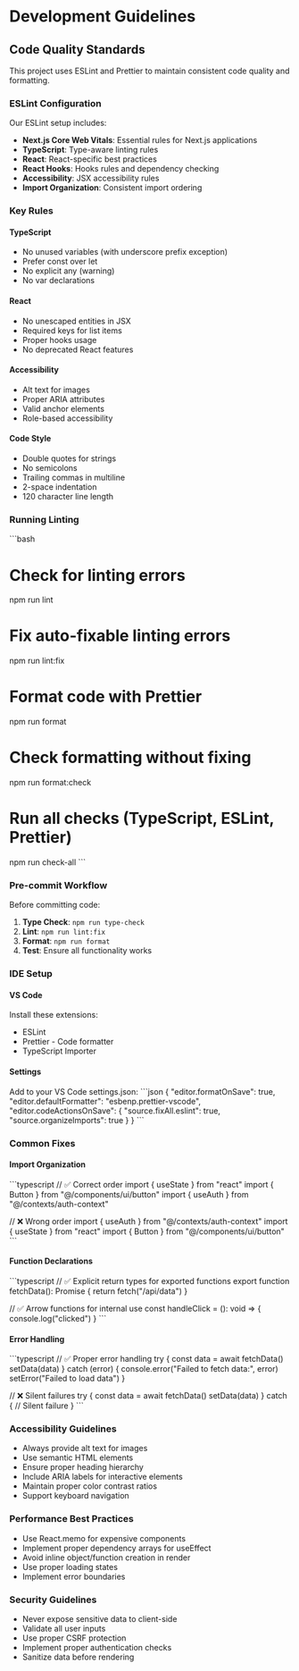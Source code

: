 # Development Guidelines

## Code Quality Standards

This project uses ESLint and Prettier to maintain consistent code quality and formatting.

### ESLint Configuration

Our ESLint setup includes:
- **Next.js Core Web Vitals**: Essential rules for Next.js applications
- **TypeScript**: Type-aware linting rules
- **React**: React-specific best practices
- **React Hooks**: Hooks rules and dependency checking
- **Accessibility**: JSX accessibility rules
- **Import Organization**: Consistent import ordering

### Key Rules

#### TypeScript
- No unused variables (with underscore prefix exception)
- Prefer const over let
- No explicit any (warning)
- No var declarations

#### React
- No unescaped entities in JSX
- Required keys for list items
- Proper hooks usage
- No deprecated React features

#### Accessibility
- Alt text for images
- Proper ARIA attributes
- Valid anchor elements
- Role-based accessibility

#### Code Style
- Double quotes for strings
- No semicolons
- Trailing commas in multiline
- 2-space indentation
- 120 character line length

### Running Linting

\`\`\`bash
# Check for linting errors
npm run lint

# Fix auto-fixable linting errors
npm run lint:fix

# Format code with Prettier
npm run format

# Check formatting without fixing
npm run format:check

# Run all checks (TypeScript, ESLint, Prettier)
npm run check-all
\`\`\`

### Pre-commit Workflow

Before committing code:

1. **Type Check**: `npm run type-check`
2. **Lint**: `npm run lint:fix`
3. **Format**: `npm run format`
4. **Test**: Ensure all functionality works

### IDE Setup

#### VS Code
Install these extensions:
- ESLint
- Prettier - Code formatter
- TypeScript Importer

#### Settings
Add to your VS Code settings.json:
\`\`\`json
{
  "editor.formatOnSave": true,
  "editor.defaultFormatter": "esbenp.prettier-vscode",
  "editor.codeActionsOnSave": {
    "source.fixAll.eslint": true,
    "source.organizeImports": true
  }
}
\`\`\`

### Common Fixes

#### Import Organization
\`\`\`typescript
// ✅ Correct order
import { useState } from "react"
import { Button } from "@/components/ui/button"
import { useAuth } from "@/contexts/auth-context"

// ❌ Wrong order
import { useAuth } from "@/contexts/auth-context"
import { useState } from "react"
import { Button } from "@/components/ui/button"
\`\`\`

#### Function Declarations
\`\`\`typescript
// ✅ Explicit return types for exported functions
export function fetchData(): Promise<Data> {
  return fetch("/api/data")
}

// ✅ Arrow functions for internal use
const handleClick = (): void => {
  console.log("clicked")
}
\`\`\`

#### Error Handling
\`\`\`typescript
// ✅ Proper error handling
try {
  const data = await fetchData()
  setData(data)
} catch (error) {
  console.error("Failed to fetch data:", error)
  setError("Failed to load data")
}

// ❌ Silent failures
try {
  const data = await fetchData()
  setData(data)
} catch {
  // Silent failure
}
\`\`\`

### Accessibility Guidelines

- Always provide alt text for images
- Use semantic HTML elements
- Ensure proper heading hierarchy
- Include ARIA labels for interactive elements
- Maintain proper color contrast ratios
- Support keyboard navigation

### Performance Best Practices

- Use React.memo for expensive components
- Implement proper dependency arrays for useEffect
- Avoid inline object/function creation in render
- Use proper loading states
- Implement error boundaries

### Security Guidelines

- Never expose sensitive data to client-side
- Validate all user inputs
- Use proper CSRF protection
- Implement proper authentication checks
- Sanitize data before rendering
